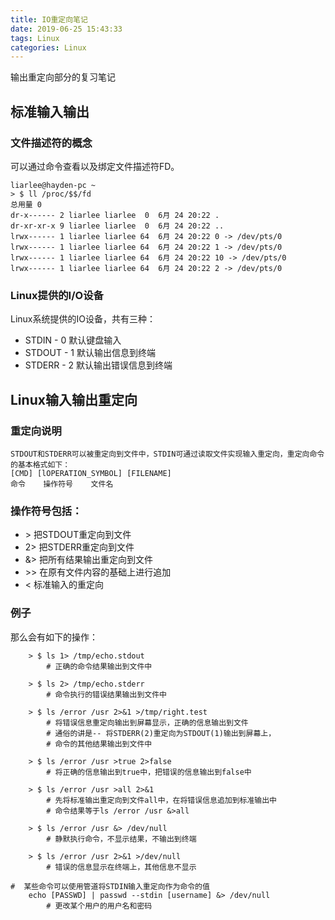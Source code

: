```yaml
---
title: IO重定向笔记
date: 2019-06-25 15:43:33
tags: Linux
categories: Linux
---
```


输出重定向部分的复习笔记  

<!-- more -->  

## 标准输入输出  
### 文件描述符的概念
可以通过命令查看以及绑定文件描述符FD。  
```
liarlee@hayden-pc ~
> $ ll /proc/$$/fd
总用量 0
dr-x------ 2 liarlee liarlee  0  6月 24 20:22 .
dr-xr-xr-x 9 liarlee liarlee  0  6月 24 20:22 ..
lrwx------ 1 liarlee liarlee 64  6月 24 20:22 0 -> /dev/pts/0
lrwx------ 1 liarlee liarlee 64  6月 24 20:22 1 -> /dev/pts/0
lrwx------ 1 liarlee liarlee 64  6月 24 20:22 10 -> /dev/pts/0
lrwx------ 1 liarlee liarlee 64  6月 24 20:22 2 -> /dev/pts/0
```
### Linux提供的I/O设备
Linux系统提供的IO设备，共有三种：
- STDIN - 0 默认键盘输入
- STDOUT - 1 默认输出信息到终端
- STDERR - 2 默认输出错误信息到终端

## Linux输入输出重定向
### 重定向说明
    STDOUT和STDERR可以被重定向到文件中，STDIN可通过读取文件实现输入重定向，重定向命令的基本格式如下：  
    [CMD] [lOPERATION_SYMBOL] [FILENAME]  
    命令    操作符号    文件名

### 操作符号包括： 
- \> 把STDOUT重定向到文件 
- 2> 把STDERR重定向到文件
- &> 把所有结果输出重定向到文件
- \>> 在原有文件内容的基础上进行追加 
- < 标准输入的重定向  

### 例子
那么会有如下的操作：  
```
    > $ ls 1> /tmp/echo.stdout  
        # 正确的命令结果输出到文件中

    > $ ls 2> /tmp/echo.stderr  
        # 命令执行的错误结果输出到文件中  

    > $ ls /error /usr 2>&1 >/tmp/right.test   
        # 将错误信息重定向输出到屏幕显示，正确的信息输出到文件 
        # 通俗的讲是-- 将STDERR(2)重定向为STDOUT(1)输出到屏幕上，
        # 命令的其他结果输出到文件中  

    > $ ls /error /usr >true 2>false
        # 将正确的信息输出到true中，把错误的信息输出到false中  

    > $ ls /error /usr >all 2>&1 
        # 先将标准输出重定向到文件all中，在将错误信息追加到标准输出中  
        # 命令结果等于ls /error /usr &>all 

    > $ ls /error /usr &> /dev/null
        # 静默执行命令，不显示结果，不输出到终端

    > $ ls /error /usr 2>&1 >/dev/null  
        # 错误的信息显示在终端上，其他信息不显示

#  某些命令可以使用管道将STDIN输入重定向作为命令的值
    echo [PASSWD] | passwd --stdin [username] &> /dev/null
        # 更改某个用户的用户名和密码
```

